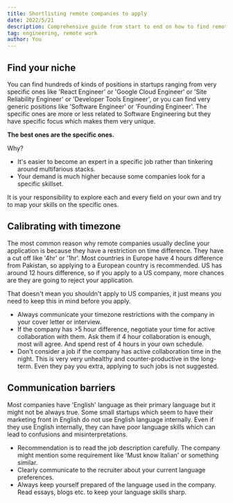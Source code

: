 ```yaml
---
title: Shortlisting remote companies to apply
date: 2022/5/21
description: Comprehensive guide from start to end on how to find remote companies.
tag: engineering, remote work
author: You
---
```


## Find your niche

You can find hundreds of kinds of positions in startups ranging from very specific ones like 'React Engineer' or 'Google Cloud Engineer' or 'Site Reliability Engineer' or 'Developer Tools Engineer', or you can find very generic positions like 'Software Engineer' or 'Founding Engineer'. The specific ones are more or less related to Software Engineering but they have specific focus which makes them very unique.

**The best ones are the specific ones.**

Why?

- It's easier to become an expert in a specific job rather than tinkering around multifarious stacks.
- Your demand is much higher because some companies look for a specific skillset.

It is your responsibility to explore each and every field on your own and try to map your skills on the specific ones. 

## Calibrating with timezone 

The most common reason why remote companies usually decline your application is because they have a restriction on time difference. They have a cut off like '4hr' or '1hr'. Most countries in Europe have 4 hours difference from Pakistan, so applying to a European country is recommended. US has around 12 hours difference, so if you apply to a US company, more chances are they are going to reject your application.

That doesn't mean you shouldn't apply to US companies, it just means you need to keep this in mind before you apply. 

- Always communicate your timezone restrictions with the company in your cover letter or interview. 
- If the company has >5 hour difference, negotiate your time for active collaboration with them. Ask them if 4 hour collaboration is enough, most will agree. And spend rest of 4 hours in your own schedule.
- Don't consider a job if the company has active collaboration time in the night. This is very very unhealthy and counter-productive in the long-term. Even they pay you extra, applying to such jobs is not suggested.

## Communication barriers

Most companies have 'English' language as their primary language but it might not be always true. Some small startups which seem to have their marketing front in English do not use English language internally. Even if they use English internally, they can have poor language skills which can lead to confusions and misinterpretations.

- Recommendation is to read the job description carefully. The company might mention some requirement like 'Must know Italian' or something similar.
- Clearly communicate to the recruiter about your current language preferences.
- Always keep yourself prepared of the language used in the company. Read essays, blogs etc. to keep your language skills sharp.
